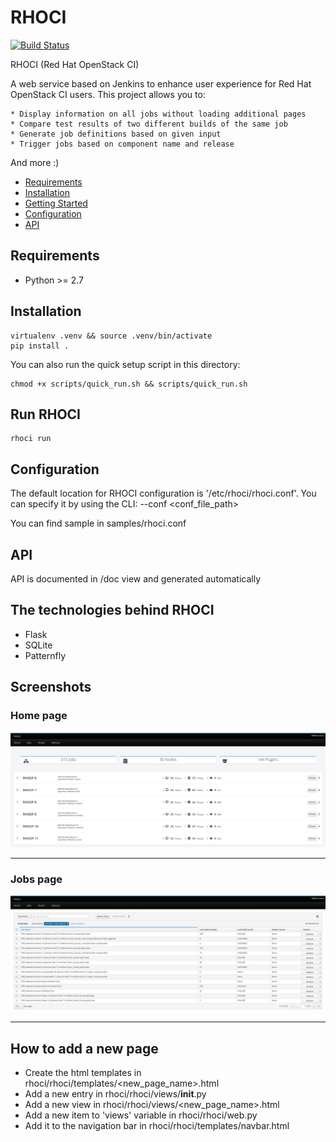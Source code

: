 # RHOCI

[![Build Status](https://travis-ci.org/bregman-arie/rhoci.svg?branch=master)](https://travis-ci.org/bregman-arie/rhoci)

RHOCI (Red Hat OpenStack CI)

A web service based on Jenkins to enhance user experience for Red Hat OpenStack CI users.
This project allows you to:

    * Display information on all jobs without loading additional pages
    * Compare test results of two different builds of the same job
    * Generate job definitions based on given input
    * Trigger jobs based on component name and release

And more :)

* [Requirements](#requirements)
* [Installation](#installation)
* [Getting Started](#getting-started)
* [Configuration](#configuration)
* [API](#api)

## Requirements

* Python >= 2.7

## Installation

    virtualenv .venv && source .venv/bin/activate
    pip install .

You can also run the quick setup script in this directory:

    chmod +x scripts/quick_run.sh && scripts/quick_run.sh

## Run RHOCI

    rhoci run

## Configuration 

The default location for RHOCI configuration is '/etc/rhoci/rhoci.conf'.
You can specify it by using the CLI: --conf <conf_file_path>

You can find sample in samples/rhoci.conf

## API

API is documented in /doc view and generated automatically

## The technologies behind RHOCI

* Flask
* SQLite
* Patternfly

## Screenshots

### Home page

<div align="center"><img src="./doc/home_page.png" alt="RHOCI Home Page"></div><hr />

### Jobs page

<div align="center"><img src="./doc/jobs_page.png" alt="RHOCI Jobs Page"></div><hr />

## How to add a new page

* Create the html templates in rhoci/rhoci/templates/<new_page_name>.html
* Add a new entry in rhoci/rhoci/views/__init__.py
* Add a new view in rhoci/rhoci/views/<new_page_name>.html
* Add a new item to 'views' variable in rhoci/rhoci/web.py
* Add it to the navigation bar in rhoci/rhoci/templates/navbar.html
